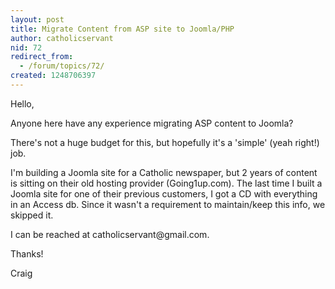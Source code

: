 ```yaml
---
layout: post
title: Migrate Content from ASP site to Joomla/PHP
author: catholicservant
nid: 72
redirect_from:
  - /forum/topics/72/
created: 1248706397
---
```

<p>Hello,</p>
<p>Anyone here have any experience migrating ASP content to Joomla?</p>
<p>There's not a huge budget for this, but hopefully it's a 'simple' (yeah right!) job. </p>
<p>I'm building a Joomla site for a Catholic newspaper, but 2 years of content is sitting on their old hosting provider (Going1up.com). The last time I built a Joomla site for one of their previous customers, I got a CD&nbsp;with everything in an Access db. Since it wasn't a requirement to maintain/keep this info, we skipped it.</p>
<p>I can be reached at catholicservant@gmail.com. </p>
<p>Thanks!</p>
<p>Craig</p>
